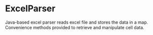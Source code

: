 # ExcelParser

Java-based excel parser reads excel file and stores the data in a map. Convenience methods provided to retrieve and manipulate cell data.
